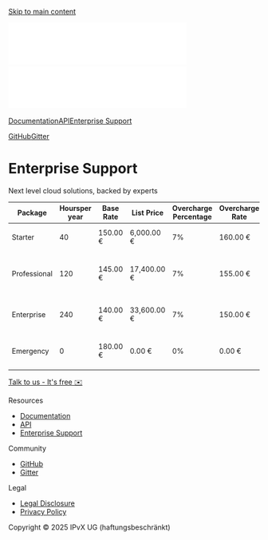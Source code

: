 [Skip to main content](#__docusaurus_skipToContent_fallback)

[![Kublade Logo](/img/logo-full.svg)![Kublade Logo](/img/logo-full.svg)](/index.md)

[Documentation](/docs/intro.md)[API](/api.md)[Enterprise Support](/enterprise-support.md)

[GitHub](https://github.com/kublade/kublade)[Gitter](https://matrix.to/#/#kublade:gitter.im)

# Enterprise Support

Next level cloud solutions, backed by experts

| Package      | Hoursper year | Base Rate | List Price  | Overcharge Percentage | Overcharge Rate | Response Time     | Support Channel                      |
| ------------ | ------------- | --------- | ----------- | --------------------- | --------------- | ----------------- | ------------------------------------ |
| Starter      | 40            | 150.00 €  | 6,000.00 €  | 7%                    | 160.00 €        | Next business day | Email, Gittr                         |
| Professional | 120           | 145.00 €  | 17,400.00 € | 7%                    | 155.00 €        | Within 24 hours   | Email, Gittr, Phone (business hours) |
| Enterprise   | 240           | 140.00 €  | 33,600.00 € | 7%                    | 150.00 €        | Within 6 hours    | Email, Gittr, Phone (24/7)           |
| Emergency    | 0             | 180.00 €  | 0.00 €      | 0%                    | 0.00 €          | Up to 1 hour      | Email, Gittr, Phone (24/7)           |

[Talk to us - It's free ✉️](mailto:support@kublade.org)

Resources

* [Documentation](/docs/intro.md)
* [API](/api.md)
* [Enterprise Support](/enterprise-support.md)

Community

* [GitHub](https://github.com/kublade/kublade)
* [Gitter](https://matrix.to/#/#kublade:gitter.im)

Legal

* [Legal Disclosure](/legal-disclosure.md)
* [Privacy Policy](/privacy-policy.md)

Copyright © 2025 IPvX UG (haftungsbeschränkt)
